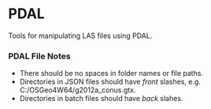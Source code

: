 # PDAL
Tools for manipulating LAS files using PDAL.

### PDAL File Notes
- There should be no spaces in folder names or file paths.
- Directories in JSON files should have *front* slashes, e.g. C:/OSGeo4W64/g2012a_conus.gtx.
- Directories in batch files should have *back* slahes.
